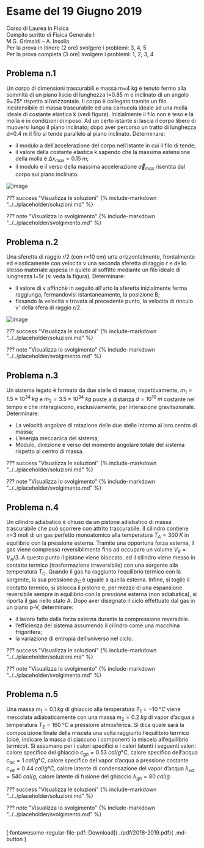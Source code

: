 # Esame del 19 Giugno 2019
Corso di Laurea in Fisica <br>
Compito scritto di Fisica Generale I <br>
M.G. Grimaldi – A. Insolia <br>
Per la prova in itinere (2 ore) svolgere i problemi: 3, 4, 5 <br>
Per la prova completa (3 ore) svolgere i problemi: 1, 2, 3, 4 <br>

## Problema n.1
Un corpo di dimensioni trascurabili e massa m=4 kg è tenuto fermo alla sommità di un piano liscio di lunghezza l=0.85 m e inclinato di un angolo θ=25° rispetto all’orizzontale. Il corpo è collegato tramite un filo inestensibile di massa trascurabile ed una carrucola ideale ad una molla ideale di costante elastica k (vedi figura). Inizialmente il filo non è teso e la molla è in condizioni di riposo. Ad un certo istante si lascia il corpo libero di muoversi lungo il piano inclinato; dopo aver percorso un tratto di lunghezza d=0.4 m il filo si tende parallelo al piano inclinato. Determinare: 

- il modulo a dell’accelerazione del corpo nell’istante in cui il filo di tende; 
- il valore della costante elastica k sapendo che la massima estensione della molla è $Δx_{max}=0.15 \; m$; 
- il modulo e il verso della massima accelerazione $\vec{a}_{max}$ risentita dal corpo sul piano inclinato.

![image](https://user-images.githubusercontent.com/77018886/153267932-b84d8791-c32f-46d7-abbb-ec088c9e6d4c.png)

??? success "Visualizza le soluzioni"
    {% include-markdown "../../placeholder/soluzioni.md" %}

??? note "Visualizza lo svolgimento"
    {% include-markdown "../../placeholder/svolgimento.md" %}

## Problema n.2
Una sferetta di raggio r/2 (con r=10 cm) urta orizzontalmente, frontalmente ed elasticamente con velocita v una seconda sferetta di raggio r e dello stesso materiale appesa in quiete al soffitto mediante un filo ideale di lunghezza l=5r (si veda la figura). Determinare: 

- il valore di v affinchè in seguito all'urto la sferetta inizialmente ferma raggiunga, fermandovisi istantaneamente, la posizione B; 
- fissando la velocità v trovata al precedente punto, la velocita di rinculo v' della sfera di raggio r/2.

![image](https://user-images.githubusercontent.com/77018886/153267986-45163fe2-c02f-4300-b4cf-7a3fa59e5812.png)

??? success "Visualizza le soluzioni"
    {% include-markdown "../../placeholder/soluzioni.md" %}

??? note "Visualizza lo svolgimento"
    {% include-markdown "../../placeholder/svolgimento.md" %}

## Problema n.3
Un sistema legato è formato da due stelle di masse, rispettivamente, $m_1=1.5×10^{34} \; kg$ e $m_2=3.5×10^{34} \; kg$ poste a distanza $d=10^{10} \; m$ costante nel tempo e che interagiscono, esclusivamente, per interazione gravitazionale. Determinare: 

- La velocità angolare di rotazione delle due stelle intorno al loro centro di massa; 
- L’energia meccanica del sistema; 
- Modulo, direzione e verso del momento angolare totale del sistema rispetto al centro di massa.

??? success "Visualizza le soluzioni"
    {% include-markdown "../../placeholder/soluzioni.md" %}

??? note "Visualizza lo svolgimento"
    {% include-markdown "../../placeholder/svolgimento.md" %}

## Problema n.4
Un cilindro adiabatico è chiuso da un pistone adiabatico di massa trascurabile che può scorrere con attrito trascurabile. Il cilindro contiene n=3 moli di un gas perfetto monoatomico alla temperatura $T_A=300 \; K$ in equilibrio con la pressione esterna. Tramite una opportuna forza esterna, il gas viene compresso reversibilmente fino ad occupare un volume $V_B=V_A /3$. A questo punto il pistone viene bloccato, ed il cilindro viene messo in contatto termico (trasformazione irreversibile) con una sorgente alla temperatura $T_C$. Quando il gas ha raggiunto l’equilibrio termico con la sorgente, la sua pressione $p_C$ è uguale a quella esterna. Infine, si toglie il contatto termico, si sblocca il pistone e, per mezzo di una espansione reversibile sempre in equilibrio con la pressione esterna (non adiabatica), si riporta il gas nello stato A. Dopo aver disegnato il ciclo effettuato dal gas in un piano p-V, determinare: 

- il lavoro fatto dalla forza esterna durante la compressione reversibile. 
- l’efficienza del sistema assumendo il cilindro come una macchina frigorifera; 
- la variazione di entropia dell’universo nel ciclo.

??? success "Visualizza le soluzioni"
    {% include-markdown "../../placeholder/soluzioni.md" %}

??? note "Visualizza lo svolgimento"
    {% include-markdown "../../placeholder/svolgimento.md" %}

## Problema n.5
Una massa $m_1=0.1 \; kg$ di ghiaccio alla temperatura $T_1=-10 \; °C$ viene mescolata adiabaticamente con una massa $m_2=0.2 \; kg$ di vapor d’acqua a temperatura $T_2=160 \; °C$ a pressione atmosferica. Si dica quale sarà la composizione finale della miscela una volta raggiunto l’equilibrio termico (cioè, indicare la massa di ciascuno i componenti la miscela all’equilibrio termico). Si assumano per i calori specifici e i calori latenti i seguenti valori: calore specifico del ghiaccio $c_{gh}=0.53 \; cal/g °C$, calore specifico dell’acqua $c_{ac}=1 \; cal/g °C$, calore specifico del vapor d’acqua a pressione costante $c_{va}=0.44 \; cal/g °C$, calore latente di condensazione del vapor d’acqua $λ_{va}=540 \; cal/g$, calore latente di fusione del ghiaccio $λ_{gh}=80 \; cal/g$.

??? success "Visualizza le soluzioni"
    {% include-markdown "../../placeholder/soluzioni.md" %}

??? note "Visualizza lo svolgimento"
    {% include-markdown "../../placeholder/svolgimento.md" %}

<br>
[:fontawesome-regular-file-pdf: Download](../pdf/2018-2019.pdf){ .md-button }